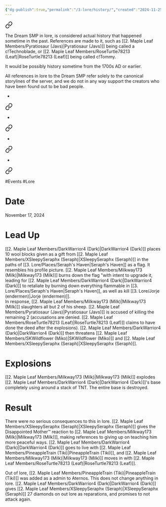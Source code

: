 ```yaml
---
{"dg-publish":true,"permalink":"/3-lore/history/","created":"2024-11-25T21:09:30.153-05:00"}
---
```



<div class="transclusion internal-embed is-loaded"><a class="markdown-embed-link" href="/3-lore/world-setting/dream-smp/" aria-label="Open link"><svg xmlns="http://www.w3.org/2000/svg" width="24" height="24" viewBox="0 0 24 24" fill="none" stroke="currentColor" stroke-width="2" stroke-linecap="round" stroke-linejoin="round" class="svg-icon lucide-link"><path d="M10 13a5 5 0 0 0 7.54.54l3-3a5 5 0 0 0-7.07-7.07l-1.72 1.71"></path><path d="M14 11a5 5 0 0 0-7.54-.54l-3 3a5 5 0 0 0 7.07 7.07l1.71-1.71"></path></svg></a><div class="markdown-embed">




The Dream SMP in lore, is considered actual history that happened sometime in the past. References are made to it, such as [[2. Maple Leaf Members/Pyratiosaur (Javs)\|Pyratiosaur (Javs)]] being called a c!Technoblade, or [[2. Maple Leaf Members/RoseTurtle78213 (Leaf)\|RoseTurtle78213 (Leaf)]] being called c!Tommy.

It would be possibly history sometime from the 1700s AD or earlier.

All references in lore to the Dream SMP refer solely to the canonical storylines of the server, and we do not in any way support the creators who have been found out to be bad people.

</div></div>

-

<div class="transclusion internal-embed is-loaded"><a class="markdown-embed-link" href="/3-lore/events/formation-of-stargazer/" aria-label="Open link"><svg xmlns="http://www.w3.org/2000/svg" width="24" height="24" viewBox="0 0 24 24" fill="none" stroke="currentColor" stroke-width="2" stroke-linecap="round" stroke-linejoin="round" class="svg-icon lucide-link"><path d="M10 13a5 5 0 0 0 7.54.54l3-3a5 5 0 0 0-7.07-7.07l-1.72 1.71"></path><path d="M14 11a5 5 0 0 0-7.54-.54l-3 3a5 5 0 0 0 7.07 7.07l1.71-1.71"></path></svg></a><div class="markdown-embed">






</div></div>

-

<div class="transclusion internal-embed is-loaded"><a class="markdown-embed-link" href="/3-lore/events/disbanding-of-stargazer/" aria-label="Open link"><svg xmlns="http://www.w3.org/2000/svg" width="24" height="24" viewBox="0 0 24 24" fill="none" stroke="currentColor" stroke-width="2" stroke-linecap="round" stroke-linejoin="round" class="svg-icon lucide-link"><path d="M10 13a5 5 0 0 0 7.54.54l3-3a5 5 0 0 0-7.07-7.07l-1.72 1.71"></path><path d="M14 11a5 5 0 0 0-7.54-.54l-3 3a5 5 0 0 0 7.07 7.07l1.71-1.71"></path></svg></a><div class="markdown-embed">






</div></div>

-

<div class="transclusion internal-embed is-loaded"><a class="markdown-embed-link" href="/3-lore/events/formation-of-darkpire/" aria-label="Open link"><svg xmlns="http://www.w3.org/2000/svg" width="24" height="24" viewBox="0 0 24 24" fill="none" stroke="currentColor" stroke-width="2" stroke-linecap="round" stroke-linejoin="round" class="svg-icon lucide-link"><path d="M10 13a5 5 0 0 0 7.54.54l3-3a5 5 0 0 0-7.07-7.07l-1.72 1.71"></path><path d="M14 11a5 5 0 0 0-7.54-.54l-3 3a5 5 0 0 0 7.07 7.07l1.71-1.71"></path></svg></a><div class="markdown-embed">






</div></div>

-

<div class="transclusion internal-embed is-loaded"><a class="markdown-embed-link" href="/3-lore/events/explosion-of-darkpire/" aria-label="Open link"><svg xmlns="http://www.w3.org/2000/svg" width="24" height="24" viewBox="0 0 24 24" fill="none" stroke="currentColor" stroke-width="2" stroke-linecap="round" stroke-linejoin="round" class="svg-icon lucide-link"><path d="M10 13a5 5 0 0 0 7.54.54l3-3a5 5 0 0 0-7.07-7.07l-1.72 1.71"></path><path d="M14 11a5 5 0 0 0-7.54-.54l-3 3a5 5 0 0 0 7.07 7.07l1.71-1.71"></path></svg></a><div class="markdown-embed">




#Events #Lore 
# Date
November 17, 2024
# Lead Up
[[2. Maple Leaf Members/DarkWarrior4 (Dark)\|DarkWarrior4 (Dark)]] places 10 wool blocks given as a gift from [[2. Maple Leaf Members/XSleepySeraphx (Seraph)\|XSleepySeraphx (Seraph)]] in the paths of [[3. Lore/Places/Seraph's Haven\|Seraph's Haven]] as a flag. It resembles his profile picture. [[2. Maple Leaf Members/Milkway173 (Milk)\|Milkway173 (Milk)]] burns down the flag "with intent to upgrade it, leading for [[2. Maple Leaf Members/DarkWarrior4 (Dark)\|DarkWarrior4 (Dark)]] to retaliate by burning down everything flammable in [[3. Lore/Places/Seraph's Haven\|Seraph's Haven]], as well as kill [[3. Lore/Jorje (endermen)\|Jorje (endermen)]].   
In response, [[2. Maple Leaf Members/Milkway173 (Milk)\|Milkway173 (Milk)]] slaughters all but 2 of his sheep. [[2. Maple Leaf Members/Pyratiosaur (Javs)\|Pyratiosaur (Javs)]] is accused of killing the remaining 2 (accusations are denied. [[2. Maple Leaf Members/RoseTurtle78213 (Leaf)\|RoseTurtle78213 (Leaf)]] claims to have done the deed after the explosions). [[2. Maple Leaf Members/DarkWarrior4 (Dark)\|DarkWarrior4 (Dark)]] then threatens [[2. Maple Leaf Members/SKWildflower (Miko)\|SKWildflower (Miko)]] and [[2. Maple Leaf Members/XSleepySeraphx (Seraph)\|XSleepySeraphx (Seraph)]].
# Explosions
[[2. Maple Leaf Members/Milkway173 (Milk)\|Milkway173 (Milk)]] explodes [[2. Maple Leaf Members/DarkWarrior4 (Dark)\|DarkWarrior4 (Dark)]]'s base completely using around a stack of TNT. The entire base is destroyed.
# Result
There were no serious consequences to this in lore. [[2. Maple Leaf Members/XSleepySeraphx (Seraph)\|XSleepySeraphx (Seraph)]] gives the Disappointed Mother™️ reaction to [[2. Maple Leaf Members/Milkway173 (Milk)\|Milkway173 (Milk)]], making references to giving up on teaching him more peaceful ways. [[2. Maple Leaf Members/DarkWarrior4 (Dark)\|DarkWarrior4 (Dark)]] goes to live with [[2. Maple Leaf Members/PineappleTrain (Tiki)\|PineappleTrain (Tiki)]], and [[2. Maple Leaf Members/Milkway173 (Milk)\|Milkway173 (Milk)]] moves in with [[2. Maple Leaf Members/RoseTurtle78213 (Leaf)\|RoseTurtle78213 (Leaf)]].

Out of lore, [[2. Maple Leaf Members/PineappleTrain (Tiki)\|PineappleTrain (Tiki)]] was added as a admin to Aternos. This does not change anything in lore. [[2. Maple Leaf Members/DarkWarrior4 (Dark)\|DarkWarrior4 (Dark)]] gives [[2. Maple Leaf Members/XSleepySeraphx (Seraph)\|XSleepySeraphx (Seraph)]] 27 diamonds on out lore as reparations, and promises to not attack again.

</div></div>

